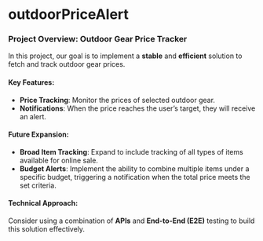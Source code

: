 # outdoorPriceAlert
### Project Overview: Outdoor Gear Price Tracker

In this project, our goal is to implement a **stable** and **efficient** solution to fetch and track outdoor gear prices. 

#### Key Features:
- **Price Tracking**: Monitor the prices of selected outdoor gear.
- **Notifications**: When the price reaches the user’s target, they will receive an alert.

#### Future Expansion:
- **Broad Item Tracking**: Expand to include tracking of all types of items available for online sale.
- **Budget Alerts**: Implement the ability to combine multiple items under a specific budget, triggering a notification when the total price meets the set criteria.

#### Technical Approach:
Consider using a combination of **APIs** and **End-to-End (E2E)** testing to build this solution effectively.
